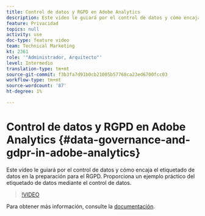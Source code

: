 ```yaml
---
title: Control de datos y RGPD en Adobe Analytics
description: Este vídeo le guiará por el control de datos y cómo encaja el etiquetado de datos en la preparación para el RGPD. Proporciona un ejemplo práctico del etiquetado de datos mediante el control de datos.
feature: Privacidad
topics: null
activity: use
doc-type: feature video
team: Technical Marketing
kt: 2361
role: '"Administrador, Arquitecto"'
level: Intermedio
translation-type: tm+mt
source-git-commit: f3b3fa7d91b0cb21005b57768ca23ed6700fcc03
workflow-type: tm+mt
source-wordcount: '87'
ht-degree: 1%

---
```



# Control de datos y RGPD en Adobe Analytics {#data-governance-and-gdpr-in-adobe-analytics}

Este vídeo le guiará por el control de datos y cómo encaja el etiquetado de datos en la preparación para el RGPD. Proporciona un ejemplo práctico del etiquetado de datos mediante el control de datos.

>[!VIDEO](https://video.tv.adobe.com/v/25455/?quality=12)

Para obtener más información, consulte la [documentación](https://marketing.adobe.com/resources/help/en_US/analytics/gdpr/).